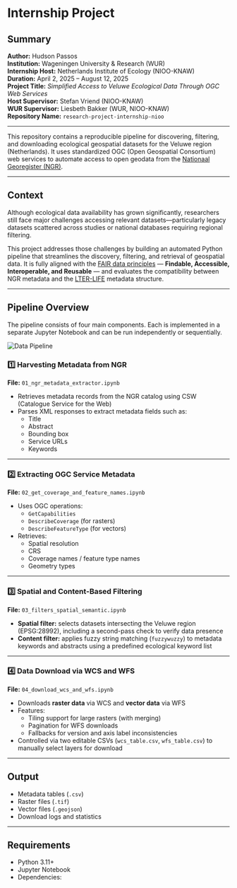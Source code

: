 # Internship Project

## Summary

**Author:** Hudson Passos  
**Institution:** Wageningen University & Research (WUR)  
**Internship Host:** Netherlands Institute of Ecology (NIOO-KNAW)  
**Duration:** April 2, 2025 – August 12, 2025  
**Project Title:** *Simplified Access to Veluwe Ecological Data Through OGC Web Services*  
**Host Supervisor:** Stefan Vriend (NIOO-KNAW)  
**WUR Supervisor:** Liesbeth Bakker (WUR, NIOO-KNAW)  
**Repository Name:** `research-project-internship-nioo`

---

This repository contains a reproducible pipeline for discovering, filtering, and downloading ecological geospatial datasets for the Veluwe region (Netherlands). It uses standardized OGC (Open Geospatial Consortium) web services to automate access to open geodata from the [Nationaal Georegister (NGR)](https://www.nationaalgeoregister.nl/).

---

## Context

Although ecological data availability has grown significantly, researchers still face major challenges accessing relevant datasets—particularly legacy datasets scattered across studies or national databases requiring regional filtering.

This project addresses those challenges by building an automated Python pipeline that streamlines the discovery, filtering, and retrieval of geospatial data. It is fully aligned with the [FAIR data principles](https://www.go-fair.org/fair-principles/) — **Findable, Accessible, Interoperable, and Reusable** — and evaluates the compatibility between NGR metadata and the [LTER-LIFE](https://lter-nl.nl/en) metadata structure.

---

## Pipeline Overview

The pipeline consists of four main components. Each is implemented in a separate Jupyter Notebook and can be run independently or sequentially.

![Data Pipeline](https://github.com/hudson-passos/research-project-internship-nioo/blob/main/figures/DataPipeline.png?raw=true)

### 1️⃣ Harvesting Metadata from NGR

**File:** `01_ngr_metadata_extractor.ipynb`

- Retrieves metadata records from the NGR catalog using CSW (Catalogue Service for the Web)
- Parses XML responses to extract metadata fields such as:
  - Title
  - Abstract
  - Bounding box
  - Service URLs
  - Keywords

---

### 2️⃣ Extracting OGC Service Metadata

**File:** `02_get_coverage_and_feature_names.ipynb`

- Uses OGC operations:
  - `GetCapabilities`
  - `DescribeCoverage` (for rasters)
  - `DescribeFeatureType` (for vectors)
- Retrieves:
  - Spatial resolution
  - CRS
  - Coverage names / feature type names
  - Geometry types

---

### 3️⃣ Spatial and Content-Based Filtering

**File:** `03_filters_spatial_semantic.ipynb`

- **Spatial filter:** selects datasets intersecting the Veluwe region (EPSG:28992), including a second-pass check to verify data presence
- **Content filter:** applies fuzzy string matching (`fuzzywuzzy`) to metadata keywords and abstracts using a predefined ecological keyword list

---

### 4️⃣ Data Download via WCS and WFS

**File:** `04_download_wcs_and_wfs.ipynb`

- Downloads **raster data** via WCS and **vector data** via WFS
- Features:
  - Tiling support for large rasters (with merging)
  - Pagination for WFS downloads
  - Fallbacks for version and axis label inconsistencies
- Controlled via two editable CSVs (`wcs_table.csv`, `wfs_table.csv`) to manually select layers for download

---

## Output

- Metadata tables (`.csv`)
- Raster files (`.tif`)
- Vector files (`.geojson`)
- Download logs and statistics

---

## Requirements

- Python 3.11+
- Jupyter Notebook
- Dependencies:

